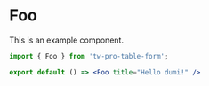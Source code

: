 # Foo

This is an example component.

```jsx
import { Foo } from 'tw-pro-table-form';

export default () => <Foo title="Hello dumi!" />
```
